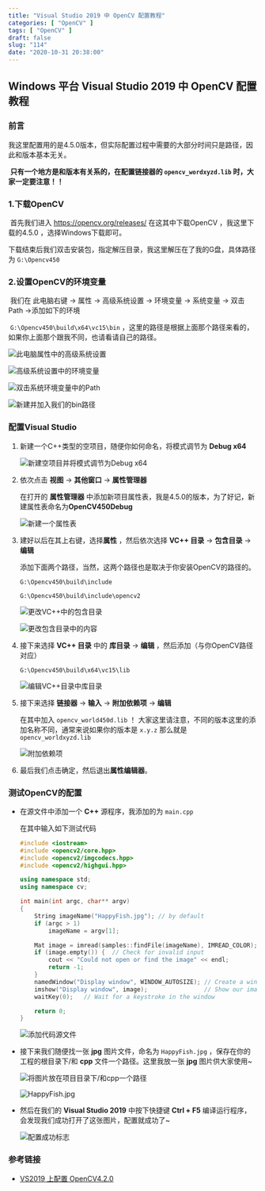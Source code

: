 ```yaml
---
title: "Visual Studio 2019 中 OpenCV 配置教程"
categories: [ "OpenCV" ]
tags: [ "OpenCV" ]
draft: false
slug: "114"
date: "2020-10-31 20:38:00"
---
```


## Windows 平台 Visual Studio 2019 中 OpenCV 配置教程

### 前言

​	我这里配置用的是4.5.0版本，但实际配置过程中需要的大部分时间只是路径，因此和版本基本无关。

​	**只有一个地方是和版本有关系的，在配置链接器的 `opencv_wordxyzd.lib` 时，大家一定要注意！！**


<!--more-->


### 1.下载OpenCV

​	首先我们进入 https://opencv.org/releases/ 在这其中下载OpenCV ，我这里下载的4.5.0 ，选择Windows下载即可。

​	下载结束后我们双击安装包，指定解压目录，我这里解压在了我的G盘，具体路径为 `G:\Opencv450` 

### 2.设置OpenCV的环境变量

​	我们在 此电脑右键 -> 属性 -> 高级系统设置 -> 环境变量 -> 系统变量 -> 双击Path ->添加如下的环境 

​	`G:\Opencv450\build\x64\vc15\bin` ，这里的路径是根据上面那个路径来看的，如果你上面那个跟我不同，也请看请自己的路径。

![此电脑属性中的高级系统设置][1]

![高级系统设置中的环境变量][2]

![双击系统环境变量中的Path][3]

![新建并加入我们的bin路径][4]

### 配置Visual Studio

1. 新建一个C++类型的空项目，随便你如何命名，将模式调节为 **Debug x64**

   ![新建空项目并将模式调节为Debug x64][5]

2. 依次点击 **视图** -> **其他窗口** -> **属性管理器** 

   在打开的 **属性管理器** 中添加新项目属性表，我是4.5.0的版本，为了好记，新建属性表命名为**OpenCV450Debug**

   ![新建一个属性表][6] 

3. 建好以后在其上右键，选择**属性** ，然后依次选择 **VC++ 目录** -> **包含目录** -> **编辑** 

   添加下面两个路径，当然，这两个路径也是取决于你安装OpenCV的路径的。

   `G:\Opencv450\build\include`

   `G:\Opencv450\build\include\opencv2`

   ![更改VC++中的包含目录][7]

   ![更改包含目录中的内容][8]

4. 接下来选择 **VC++ 目录** 中的 **库目录** -> **编辑** ，然后添加（与你OpenCV路径对应）

   `G:\Opencv450\build\x64\vc15\lib`

   ![编辑VC++目录中库目录][9]

5. 接下来选择 **链接器** -> **输入** -> **附加依赖项** -> **编辑**

   在其中加入 `opencv_world450d.lib` ！ 大家这里请注意，不同的版本这里的添加名称不同，通常来说如果你的版本是 `x.y.z`  那么就是 `opencv_worldxyzd.lib`

   ![附加依赖项][10]

6. 最后我们点击确定，然后退出**属性编辑器**。

### 测试OpenCV的配置

+ 在源文件中添加一个 **C++** 源程序，我添加的为 `main.cpp`  

  在其中输入如下测试代码

  ```cpp
  #include <iostream>
  #include <opencv2/core.hpp>
  #include <opencv2/imgcodecs.hpp>
  #include <opencv2/highgui.hpp>
  
  using namespace std;
  using namespace cv;
  
  int main(int argc, char** argv)
  {
      String imageName("HappyFish.jpg"); // by default
      if (argc > 1)
          imageName = argv[1];
  
      Mat image = imread(samples::findFile(imageName), IMREAD_COLOR); // Read the file
      if (image.empty()) {  // Check for invalid input
          cout << "Could not open or find the image" << endl;
          return -1;
      }
      namedWindow("Display window", WINDOW_AUTOSIZE); // Create a window for display.
      imshow("Display window", image);                // Show our image inside it.
      waitKey(0);   // Wait for a keystroke in the window
  
      return 0;
  }
  ```

  ![添加代码源文件][11]

+ 接下来我们随便找一张 **jpg** 图片文件，命名为 `HappyFish.jpg` ，保存在你的工程的根目录下/和 **cpp** 文件一个路径。这里我放一张 **jpg** 图片供大家使用~

  

  ![将图片放在项目目录下/和cpp一个路径][12]

  ![HappyFish.jpg][13]

+ 然后在我们的 **Visual Studio 2019** 中按下快捷键 **Ctrl + F5** 编译运行程序，会发现我们成功打开了这张图片，配置就成功了~

  ![配置成功标志][14]

### 参考链接

+ [VS2019 上配置 OpenCV4.2.0](https://www.jianshu.com/p/908551afa8fd)


  [1]: https://www.zzsqwq.cn/usr/uploads/2020/10/1401048133.png
  [2]: https://www.zzsqwq.cn/usr/uploads/2020/10/705625531.png
  [3]: https://www.zzsqwq.cn/usr/uploads/2020/10/3556583146.png
  [4]: https://www.zzsqwq.cn/usr/uploads/2020/10/3685752206.png
  [5]: https://www.zzsqwq.cn/usr/uploads/2020/10/3001499231.png
  [6]: https://www.zzsqwq.cn/usr/uploads/2020/10/1199777575.png
  [7]: https://www.zzsqwq.cn/usr/uploads/2020/10/2408130113.png
  [8]: https://www.zzsqwq.cn/usr/uploads/2020/10/958765988.png
  [9]: https://www.zzsqwq.cn/usr/uploads/2020/10/2096976051.png
  [10]: https://www.zzsqwq.cn/usr/uploads/2020/10/1791849957.png
  [11]: https://www.zzsqwq.cn/usr/uploads/2020/10/1422866535.png
  [12]: https://www.zzsqwq.cn/usr/uploads/2020/10/1938099554.png
  [13]: https://www.zzsqwq.cn/usr/uploads/2020/10/1150699358.jpg
  [14]: https://www.zzsqwq.cn/usr/uploads/2020/10/2092454279.png